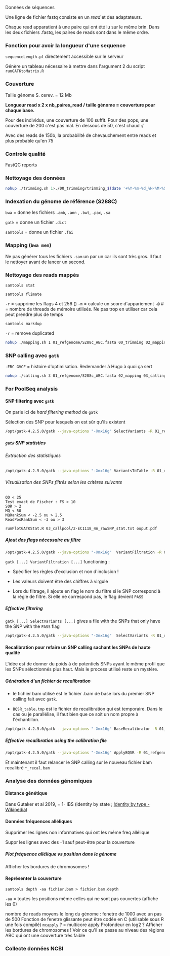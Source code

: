 Données de séquences

Une ligne de fichier fastq consiste en un *read* et des adaptateurs.

Chaque read apparatient à une paire qui ont été lu sur le même brin. Dans les deux fichiers .fastq, les paires de reads sont dans le même ordre.

### Fonction pour avoir la longueur d'une sequence

`sequenceLength.pl` directement accessible sur le serveur

Génère un tableau nécessaire à mettre dans l'argument 2 du script `runGATKtoMatrix.R`

### Couverture

Taille génome S. cerev. = 12 Mb

**Longueur read x 2 x nb_paires_read / taille génome = couverture pour chaque base.**

Pour des individus, une couverture de 100 suffit. Pour des pops, une couverture de 200 c'est pas mal. En dessous de 50, c'est chaud :/

Avec des reads de 150b, la probabilité de chevauchement entre reads et plus probable qu'en 75

### Controle qualité

FastQC reports

### Nettoyage des données

```bash
nohup ./trimming.sh 1>./00_trimming/trimming_$(date '+%Y-%m-%d_%H-%M-%S').log 2>&1 &
```

### Indexation du génome de référence (S288C)

`bwa` = donne les fichiers `.amb`, `.ann` , `.bwt`, `.pac`, `.sa`

`gatk` = donne un fichier `.dict`

`samtools` = donne un fichier `.fai`

### Mapping (`bwa mem`)

Ne pas générer tous les fichiers `.sam` un par un car ils sont très gros. Il faut le nettoyer avant de lancer un second.

### Nettoyage des reads mappés

`samtools stat`

`samtools flimate`

`-r` = supprime les flags 4 et 256 ()
`-m` = calcule un score d'appariement
`-@` # = nombre de threads de mémoire utilisés. Ne pas trop en utiliser car cela peut prendre plus de temps

`samtools markdup`

`-r` = remove duplicated

```bash
nohup ./mapping.sh 1 01_refgenome/S288c_ABC.fasta 00_trimming 02_mapping 1>02_mapping/mapping_$(date '+%Y-%m-%d_%H-%M-%S').log 2>&1 & 
```

### SNP calling avec `gatk`

`-ERC GVCF` = histoire d'optimisation. Redemander à Hugo à quoi ça sert

```bash
nohup ./calling.sh 3 01_refgenome/S288c_ABC.fasta 02_mapping 03_calling 1>03_calling/calling_$(date '+%Y-%m-%d_%H-%M-%S').log 2>&1 &
```

### For PoolSeq analysis

#### SNP filtering avec `gatk`

On parle ici de *hard filtering method* de `gatk`

Sélection des SNP pour lesquels on est sûr qu'ils existent

```bash
/opt/gatk-4.2.5.0/gatk --java-options "-Xmx16g" SelectVariants -R 01_refgenome/S288c_ABC.fasta -V 03_callpool/2-EC1118_4n.vcf -O 03_callpool/2-EC1118_4n_rawSNP.vcf --select-type-to-include SNP
```

##### `gatk` SNP statistics

###### Extraction des statistiques

```bash
/opt/gatk-4.2.5.0/gatk --java-options "-Xmx16g" VariantsToTable -R 01_refgenome/S288c_ABC.fasta -V 03_callpool/2-EC1118_4n_rawSNP.vcf -O 03_callpool/2-EC1118_4n_rawSNP_stat.txt -F CHROM -F POS -F REF -F ALT -F AF -F QUAL -F DP -F QD -F FS -F SOR -F MQ -F MQRankSum -F ReadPosRankSum 
```

###### Visualisation des SNPs filtrés selon les critères suivants

```
QD < 25
Test exact de Fischer : FS > 10
SOR > 2
MQ < 50
MQRankSum < -2.5 ou > 2.5
ReadPosRankSum < -3 ou > 3
```

```bash
runPlotGATKStat.R 03_callpool/2-EC1118_4n_rawSNP_stat.txt ouput.pdf
```

##### Ajout des flags nécessaire au filtre

```bash
/opt/gatk-4.2.5.0/gatk --java-options "-Xmx16g"  VariantFiltration -R 01_refgenome/S288c_ABC.fasta -V 03_callpool/2-EC1118_4n_rawSNP.vcf  -O 03_callpool/2-EC1118_4n_HQSNP_tagged.vcf -filter "QD < 25.0" --filter-name Low_QD -filter "FS > 10.0" --filter-name High_FS -filter "SOR > 2.0" --filter-name High_SOR -filter "MQ < 50.0" --filter-name Low_MQ -filter "MQRankSum < -2.5 || MQRankSum > 2.5" --filter-name "Bad_MQRS" -filter "ReadPosRankSum < -3.0 || ReadPosRankSum > 3.0" --filter-name Bad_RPRS
```

`gatk [...] VariantFiltration [...]` functioning :

- Spécifier les règles d'exclusion et non d'inclusion !

- Les valeurs doivent être des chiffres à virgule

- Lors du filtrage, il ajoute en flag le nom du filtre si le SNP correspond à la règle de filtre. Si elle ne correspond pas, le flag devient `PASS`

##### Effective filtering

`gatk [...] SelectVariants [...]` gives a file with the SNPs that only have the SNP with the `PASS` flag

```bash
/opt/gatk-4.2.5.0/gatk --java-options "-Xmx16g"  SelectVariants -R 01_refgenome/S288c_ABC.fasta -V 03_callpool/2-EC1118_4n_HQSNP_tagged.vcf -O 03_callpool/2-EC1118_4n_HQSNP.vcf --exclude-filtered
```

#### Recalibration pour refaire un SNP calling sachant les SNPs de haute qualité

L'idée est de donner du poids à de potentiels SNPs ayant le même profil que les SNPs sélectionnés plus haut. Mais le process utilisé reste un mystère.

##### Génération d'un fichier de recalibration

- le fichier bam utilisé est le fichier .bam de base lors du premier SNP calling fait avec `gatk`.

- `BQSR_table.tmp` est le fichier de recalibration qui est temporaire. Dans le cas ou je parallélise, il faut bien que ce soit un nom propre à l'échantillon.

```bash
/opt/gatk-4.2.5.0/gatk --java-options "-Xmx16g" BaseRecalibrator -R 01_refgenome/S288c_ABC.fasta -I /media/workspace/cbecerra/ALE2022/02_mappool/fixed_platform/2-EC1118.bam -O BQSR_table.tmp --known-sites 03_callpool/2-EC1118_4n_HQSNP.vcf 
```

##### Effective recalibration using the calibration file

```bash
/opt/gatk-4.2.5.0/gatk --java-options "-Xmx16g" ApplyBQSR -R 01_refgenome/S288c_ABC.fasta -I /media/workspace/cbecerra/ALE2022/02_mappool/fixed_platform/2-EC1118.bam -O 02_mappool/2-EC1118_recal_4n.bam --bqsr-recal-file BQSR_table.tmp
```

Et maintenant il faut relancer le SNP calling sur le nouveau fichier bam recalibré `*_recal.bam`

### Analyse des données génomiques

#### Distance génétique

Dans Gutaker et al 2019, = 1- IBS (identity by state ; [Identity by type - Wikipedia](https://en.wikipedia.org/wiki/Identity_by_type))

#### Données fréquences alléliques

Supprimer les lignes non informatives qui ont les même freq allélique

Suppr les lignes avec des -1 sauf peut-être pour la couverture

##### Plot fréquence allélique vs position dans le génome

Afficher les bordures de chromosomes !

#### Représenter la couverture

`samtools depth -aa fichier.bam > fichier.bam.depth`

`-aa` = toutes les positions même celles qui ne sont pas couvertes (affiche les 0)

nombre de reads moyens le long du génome : fenetre de 1000 avec un pas de 500
Fonction de fenetre glissante peut être codée en C (utilisable sous R une fois compilé)
`mcapply` ? = multicore apply
Profondeur en log2 ?
Afficher les bordures de chromosomes !
Voir ce qu'il se passe au niveau des régions ABC qui ont une couverture très faible

### Collecte données NCBI
